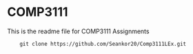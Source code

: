 # COMP3111 

This is the readme file for COMP3111 Assignments

```console
    git clone https://github.com/Seankor20/Comp3111LEx.git
```